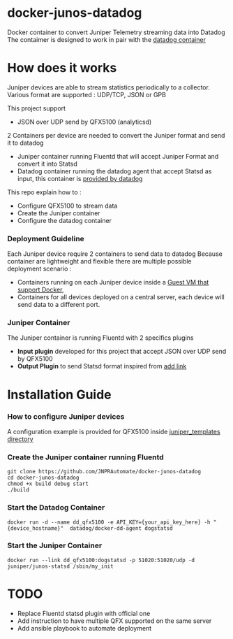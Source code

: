 # docker-junos-datadog
Docker container to convert Juniper Telemetry streaming data into Datadog
The contaimer is designed to work in pair with the [datadog container](https://github.com/DataDog/docker-dd-agent)

# How does it works

Juniper devices are able to stream statistics periodically to a collector.
Various format are supported : UDP/TCP, JSON or GPB

This project support
 - JSON over UDP send by QFX5100 (analyticsd)

2 Containers per device are needed to convert the Juniper format and send it to datadog
- Juniper container running Fluentd that will accept Juniper Format and convert it into Statsd
- Datadog container running the datadog agent that accept Statsd as input, this container is [provided by datadog](https://github.com/DataDog/docker-dd-agent)

This repo explain how to :
- Configure QFX5100 to stream data
- Create the Juniper container
- Configure the datadog container

### Deployment Guideline

Each Juniper device require 2 containers to send data to datadog
Because container are lightweight and flexible there are multiple possible deployment scenario :
 - Containers running on each Juniper device inside a [Guest VM that support Docker](https://github.com/dgarros/guestvm-coreos/wiki/Deploy-a-CoreOS-Guest-VM-on-a-QFX5100),
 - Containers for all devices deployed on a central server, each device will send data to a different port.

### Juniper Container

The Juniper container is running Fluentd with 2 specifics plugins
- **Input plugin** developed for this project that accept JSON over UDP send by QFX5100
- **Output Plugin** to send Statsd format inspired from [add link]()

# Installation Guide
### How to configure Juniper devices

A configuration example is provided for QFX5100 inside [juniper_templates directory]()

### Create the Juniper container running Fluentd
```
git clone https://github.com/JNPRAutomate/docker-junos-datadog
cd docker-junos-datadog
chmod +x build debug start
./build
```

### Start the Datadog Container
```
docker run -d --name dd_qfx5100 -e API_KEY={your_api_key_here} -h "{device_hostname}"  datadog/docker-dd-agent dogstatsd
```

### Start the Juniper Container
```
docker run --link dd_qfx5100:dogstatsd -p 51020:51020/udp -d juniper/junos-statsd /sbin/my_init
```

# TODO
- Replace Fluentd statsd plugin with official one
- Add instruction to have multiple QFX supported on the same server
- Add ansible playbook to automate deployment
